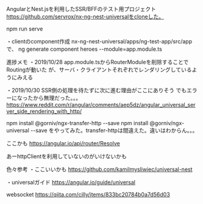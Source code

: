 AngularとNest.jsを利用したSSR/BFFのテスト用プロジェクト
https://github.com/servrox/nx-ng-nest-universalをcloneした。

npm run serve


・clientのcomponent作成
nx-ng-nest-universal/apps/ng-test-app/src/appで、
ng generate component heroes --module=app.module.ts


進捗メモ
・2019/10/28
app.module.tsからRouterModuleを削除することでRoutingが動いた
が、サーバ・クライアントそれぞれでレンダリングしているようにみえる

・2019/10/30
SSR側の処理を待たずに次に進む理由がここにありそう
でもエラーになったから無理だった。。。
https://www.reddit.com/r/angular/comments/aep5dz/angular_universal_server_side_rendering_with_http/

npm install @gorniv/ngx-transfer-http --save
npm install @gorniv/ngx-universal --save
をやってみた。transfer-httpは間違えた。違いはわからん。。。

ここかも
https://angular.io/api/router/Resolve

あーhttpClientを利用していないのがいけないかも



色々参考
・ここいいかも
https://github.com/kamilmysliwiec/universal-nest

・universalガイド
https://angular.io/guide/universal

websocket
https://qiita.com/cilly/items/833bc20784b0a7d56d03
